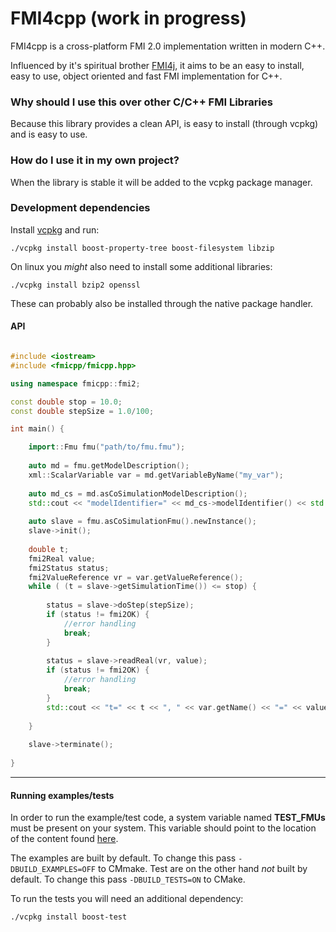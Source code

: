 # FMI4cpp (work in progress)

FMI4cpp is a cross-platform FMI 2.0 implementation written in modern C++.

Influenced by it's spiritual brother [FMI4j](https://github.com/SFI-Mechatronics/FMI4j), it aims to be
an easy to install, easy to use, object oriented and fast FMI implementation for C++.    

### Why should I use this over other C/C++ FMI Libraries

Because this library provides a clean API, is easy to install (through vcpkg) and is easy to use.


### How do I use it in my own project?

When the library is stable it will be added to the vcpkg package manager.


### Development dependencies

Install [vcpkg](https://github.com/Microsoft/vcpkg) and run:

```
./vcpkg install boost-property-tree boost-filesystem libzip
``` 

On linux you _might_ also need to install some additional libraries:

```
./vcpkg install bzip2 openssl
``` 

These can probably also be installed through the native package handler. 

#### API

```cpp

#include <iostream>
#include <fmicpp/fmicpp.hpp>

using namespace fmicpp::fmi2;

const double stop = 10.0;
const double stepSize = 1.0/100;

int main() {

    import::Fmu fmu("path/to/fmu.fmu");
    
    auto md = fmu.getModelDescription();
    xml::ScalarVariable var = md.getVariableByName("my_var");
    
    auto md_cs = md.asCoSimulationModelDescription();
    std::cout << "modelIdentifier=" << md_cs->modelIdentifier() << std::endl;
    
    auto slave = fmu.asCoSimulationFmu().newInstance();
    slave->init();
   
    double t;
    fmi2Real value;
    fmi2Status status;
    fmi2ValueReference vr = var.getValueReference();
    while ( (t = slave->getSimulationTime()) <= stop) {
    
        status = slave->doStep(stepSize);
        if (status != fmi2OK) {
            //error handling
            break;
        }
        
        status = slave->readReal(vr, value);
        if (status != fmi2OK) {
            //error handling
            break;
        }
        std::cout << "t=" << t << ", " << var.getName() << "=" << value << std::endl;
     
    }
    
    slave->terminate();
    
}
```

***

#### Running examples/tests

In order to run the example/test code, a system variable named __TEST_FMUs__ must be present on your system. 
This variable should point to the location of the content found [here](https://github.com/markaren/TEST_FMUs).

The examples are built by default. To change this pass ```-DBUILD_EXAMPLES=OFF``` to CMmake.
Test are on the other hand _not_ built by default. To change this pass ```-DBUILD_TESTS=ON``` to CMake.

To run the tests you will need an additional dependency:

```
./vcpkg install boost-test
``` 